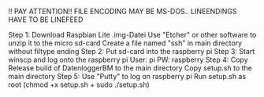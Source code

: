 ﻿!! PAY ATTENTION!!
    	FILE ENCODING MAY BE MS-DOS.. 
    	LINEENDINGS HAVE TO BE LINEFEED

Step 1:
	Download Raspbian Lite .img-Datei
	Use "Etcher" or other software to unzip it to the micro sd-card
	Create a file named "ssh" in main directory without filtype ending
Step 2:
	Put sd-card into the raspberry pi
Step 3:
	Start winscp  and log onto the raspberry pi
		User: pi
		PW: raspberry
Step 4:
	Copy Release build of DatenloggerBM to the main directory
	Copy setup.sh to the main directory
Step 5:
	Use "Putty" to log on raspberry pi
    	Run setup.sh as root (chmod +x setup.sh + sudo ./setup.sh)


